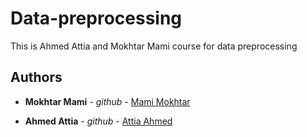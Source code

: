 # Data-preprocessing

This is Ahmed Attia and Mokhtar Mami course for data preprocessing

## Authors

* **Mokhtar Mami** - *github* - [Mami Mokhtar](https://github.com/Mo5mami)

*  **Ahmed Attia** - *github* - [Attia Ahmed](https://github.com/ahmedattia143)
